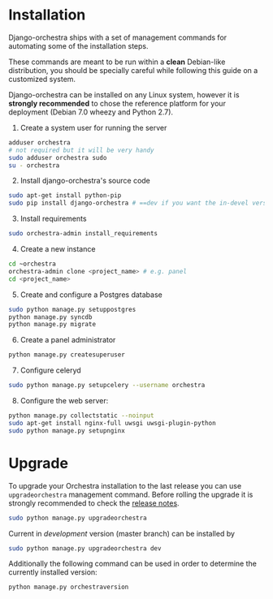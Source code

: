 Installation
============

Django-orchestra ships with a set of management commands for automating some of the installation steps.

These commands are meant to be run within a **clean** Debian-like distribution, you should be specially careful while following this guide on a customized system.

Django-orchestra can be installed on any Linux system, however it is **strongly recommended** to chose the reference platform for your deployment (Debian 7.0 wheezy and Python 2.7).


1. Create a system user for running the server
```bash
adduser orchestra
# not required but it will be very handy
sudo adduser orchestra sudo
su - orchestra
```

2. Install django-orchestra's source code
```bash
sudo apt-get install python-pip
sudo pip install django-orchestra # ==dev if you want the in-devel version
```

3. Install requirements
```bash
sudo orchestra-admin install_requirements
```

4. Create a new instance
```bash
cd ~orchestra
orchestra-admin clone <project_name> # e.g. panel
cd <project_name>
```

5. Create and configure a Postgres database
```bash
sudo python manage.py setuppostgres
python manage.py syncdb
python manage.py migrate
```

6. Create a panel administrator
```bash
python manage.py createsuperuser
```

7. Configure celeryd
```bash
sudo python manage.py setupcelery --username orchestra
```

8. Configure the web server:
```bash
python manage.py collectstatic --noinput
sudo apt-get install nginx-full uwsgi uwsgi-plugin-python
sudo python manage.py setupnginx
```


Upgrade
=======
To upgrade your Orchestra installation to the last release you can use `upgradeorchestra` management command. Before rolling the upgrade it is strongly recommended to check the [release notes](http://django-orchestra.readthedocs.org/en/latest/).
```bash
sudo python manage.py upgradeorchestra
```

Current in *development* version (master branch) can be installed by
```bash
sudo python manage.py upgradeorchestra dev
```

Additionally the following command can be used in order to determine the currently installed version:
```bash
python manage.py orchestraversion
```

